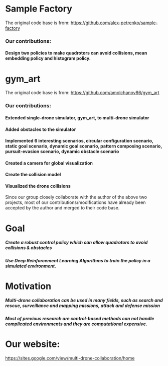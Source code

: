# Sample Factory

The original code base is from: https://github.com/alex-petrenko/sample-factory

### Our contributions:
#### Design two policies to make quadrotors can avoid collisions, mean embedding policy and histogram policy.


# gym_art

The original code base is from: https://github.com/amolchanov86/gym_art

### Our contributions:
#### Extended single-drone simulator, gym_art, to multi-drone simulator
#### Added obstacles to the simulator
#### Implemented 6 interesting scenarios, circular configuration scenario, static goal scenario, dynamic goal scenario, pattern composing scenario, pursuit-evasion scenario, dynamic obstacle scenario 
#### Created a camera for global visualization
#### Create the collision model
#### Visualized the drone collisions


Since our group closely collaborate with the author of the above two projects, most of our contributions/modifications have already been accepted by the author and merged to their code base.

# Goal
##### Create a robust control policy which can allow quadrotors to avoid collisions & obstacles
##### Use Deep Reinforcement Learning Algorithms to train the policy in a simulated environment.

# Motivation
##### Multi-drone collaboration can be used in many fields, such as search and rescue, surveillance and mapping missions, attack and defense mission

##### Most of previous research are control-based methods can not handle complicated environments and they are computational expensive.

# Our website:
https://sites.google.com/view/multi-drone-collaboration/home
